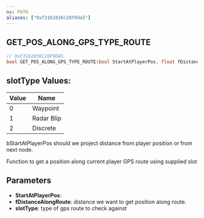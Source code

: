 ```yaml
---
ns: PATH
aliases: ["0xf3162836c28f9da5"]
---
```

## GET_POS_ALONG_GPS_TYPE_ROUTE

```c
// 0xF3162836C28F9DA5
bool GET_POS_ALONG_GPS_TYPE_ROUTE(bool StartAtPlayerPos, float fDistanceAlongRoute, int slotType);
```

## slotType Values:
| Value | Name |
| --- | --- |
| 0 | Waypoint |
| 1 | Radar Blip |
| 2 | Discrete |


bStartAtPlayerPos should we project distance from player position or from next node.

Function to get a position along current player GPS route using supplied slot


## Parameters
* **StartAtPlayerPos**: 
* **fDistanceAlongRoute**: distance we want to get position along route.
* **slotType**: type of gps route to check against
